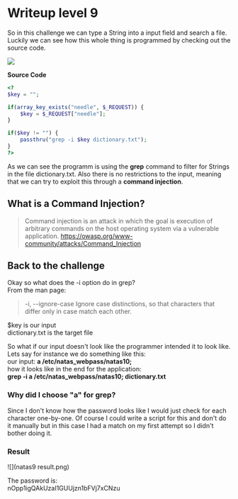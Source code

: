 # Writeup level 9

So in this challenge we can type a String into a input field and search a file. Luckily we can see how this whole thing is programmed by checking out the source code.

![](/home/baldy/Desktop/OverTheWire-Natas/OverTheWire-Natas/level9/natas9.png) 

**Source Code**


```php
<?
$key = "";

if(array_key_exists("needle", $_REQUEST)) {
    $key = $_REQUEST["needle"];
}

if($key != "") {
    passthru("grep -i $key dictionary.txt");
}
?>
```

As we can see the programm is using the **grep** command to filter for Strings in the file dictionary.txt. Also there is no restrictions to the input, meaning that we can try to exploit this through a **command injection**.

## What is a Command Injection?
>Command injection is an attack in which the goal is execution of arbitrary commands on the host operating system via a vulnerable application. https://owasp.org/www-community/attacks/Command_Injection

## Back to the challenge
Okay so what does the -i option do in grep?  
From the man page:
>-i, --ignore-case
>              Ignore  case  distinctions,  so that characters that differ
>              only in case match each other.

$key is our input  
dictionary.txt is the target file

So what if our input doesn't look like the programmer intended it to look like. Lets say for instance we do something like this:  
our input: **a /etc/natas_webpass/natas10;**  
how it looks like in the end for the application:  
**grep -i a /etc/natas_webpass/natas10; dictionary.txt**

### Why did I choose "a" for grep?
Since I don't know how the password looks like I would just check for each character one-by-one. Of course I could write a script for this and don't do it manually but in this case I had a match on my first attempt so I didn't bother doing it.

### Result
![](natas9 result.png)

The password is:  
nOpp1igQAkUzaI1GUUjzn1bFVj7xCNzu
